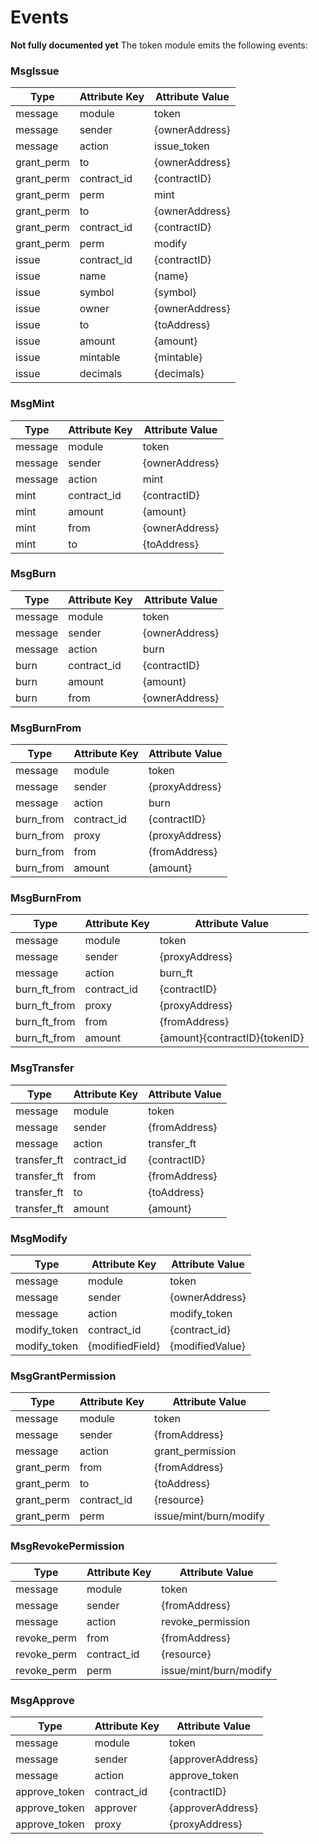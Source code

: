 # Events
**Not fully documented yet** 
The token module emits the following events:


### MsgIssue
| Type             | Attribute Key  | Attribute Value          |
|------------------|----------------|--------------------------|
| message          | module         | token                    |
| message          | sender         | {ownerAddress}           | 
| message          | action         | issue_token              |
| grant_perm       | to             | {ownerAddress}           |
| grant_perm       | contract_id    | {contractID}             |
| grant_perm       | perm           | mint                     |
| grant_perm       | to             | {ownerAddress}           |
| grant_perm       | contract_id    | {contractID}             |
| grant_perm       | perm           | modify                   |
| issue            | contract_id    | {contractID}             |
| issue            | name           | {name}                   |
| issue            | symbol         | {symbol}                 |
| issue            | owner          | {ownerAddress}           |
| issue            | to             | {toAddress}              |
| issue            | amount         | {amount}                 |
| issue            | mintable       | {mintable}               |
| issue            | decimals       | {decimals}               |

### MsgMint
| Type             | Attribute Key  | Attribute Value          |
|------------------|----------------|--------------------------|
| message          | module         | token                    |
| message          | sender         | {ownerAddress}           | 
| message          | action         | mint                     |
| mint             | contract_id    | {contractID}             |
| mint             | amount         | {amount}                 |
| mint             | from           | {ownerAddress}           |
| mint             | to             | {toAddress}              |

### MsgBurn
| Type             | Attribute Key  | Attribute Value          |
|------------------|----------------|--------------------------|
| message          | module         | token                    |
| message          | sender         | {ownerAddress}           | 
| message          | action         | burn                     |
| burn             | contract_id    | {contractID}             |
| burn             | amount         | {amount}                 |
| burn             | from           | {ownerAddress}           |

### MsgBurnFrom
| Type             | Attribute Key  | Attribute Value          |
|------------------|----------------|--------------------------|
| message          | module         | token                    |
| message          | sender         | {proxyAddress}           | 
| message          | action         | burn                     |
| burn_from        | contract_id    | {contractID}             |
| burn_from        | proxy          | {proxyAddress}           |
| burn_from        | from           | {fromAddress}            |
| burn_from        | amount         | {amount}                 |

### MsgBurnFrom
| Type             | Attribute Key  | Attribute Value              |
|------------------|----------------|------------------------------|
| message          | module         | token                        |
| message          | sender         | {proxyAddress}               | 
| message          | action         | burn_ft                      |
| burn_ft_from     | contract_id    | {contractID}                 |
| burn_ft_from     | proxy          | {proxyAddress}               |
| burn_ft_from     | from           | {fromAddress}                |
| burn_ft_from     | amount         | {amount}{contractID}{tokenID}|


### MsgTransfer
| Type             | Attribute Key  | Attribute Value          |
|------------------|----------------|--------------------------|
| message          | module         | token                    |
| message          | sender         | {fromAddress}            | 
| message          | action         | transfer_ft              |
| transfer_ft      | contract_id    | {contractID}             |
| transfer_ft      | from           | {fromAddress}            |
| transfer_ft      | to             | {toAddress}              |
| transfer_ft      | amount         | {amount}                 |

### MsgModify
| Type                  | Attribute Key  | Attribute Value       |
|-----------------------|----------------|-----------------------|
| message               | module         | token                 |
| message               | sender         | {ownerAddress}        | 
| message               | action         | modify_token          |
| modify_token          | contract_id    | {contract_id}         |
| modify_token          | {modifiedField}| {modifiedValue}       |

### MsgGrantPermission
| Type             | Attribute Key  | Attribute Value          |
|------------------|----------------|--------------------------|
| message          | module         | token                    |
| message          | sender         | {fromAddress}            | 
| message          | action         | grant_permission         |
| grant_perm       | from           | {fromAddress}            |
| grant_perm       | to             | {toAddress}              |
| grant_perm       | contract_id    | {resource}               |
| grant_perm       | perm           | issue/mint/burn/modify   |

### MsgRevokePermission
| Type             | Attribute Key  | Attribute Value          |
|------------------|----------------|--------------------------|
| message          | module         | token                    |
| message          | sender         | {fromAddress}            | 
| message          | action         | revoke_permission        |
| revoke_perm      | from           | {fromAddress}            |
| revoke_perm      | contract_id    | {resource}               |
| revoke_perm      | perm           | issue/mint/burn/modify   |

### MsgApprove
| Type          | Attribute Key  | Attribute Value   |
|---------------|----------------|-------------------|
| message       | module         | token             |
| message       | sender         | {approverAddress} | 
| message       | action         | approve_token     |
| approve_token | contract_id    | {contractID}      |
| approve_token | approver       | {approverAddress} |
| approve_token | proxy          | {proxyAddress}    |

